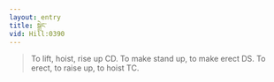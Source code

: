 ```yaml
---
layout: entry
title: སྒྲེང་
vid: Hill:0390
---
```

> To lift, hoist, rise up CD\. To make stand up, to make erect DS\. To erect, to raise up, to hoist TC\.


